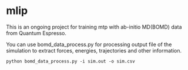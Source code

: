 # mlip

This is an ongoing project for training mtp with ab-initio MD(BOMD) data from Quantum Espresso.

You can use bomd_data_process.py for processing output file of the simulation to extract forces, energies, trajectories and other information.

```
python bomd_data_process.py -i sim.out -o sim.csv
```